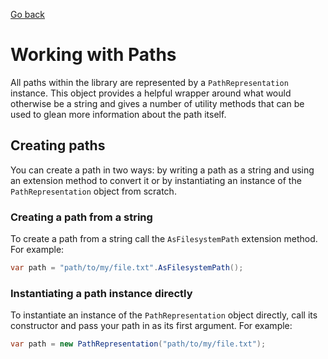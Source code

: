 [Go back](index.md)

# Working with Paths

All paths within the library are represented by a `PathRepresentation` instance. This object provides a helpful wrapper
around what would otherwise be a string and gives a number of utility methods that can be used to glean more information
about the path itself.

## Creating paths

You can create a path in two ways: by writing a path as a string and using an extension method to convert it or by
instantiating an instance of the `PathRepresentation` object from scratch.

### Creating a path from a string

To create a path from a string call the `AsFilesystemPath` extension method. For example:

```csharp
var path = "path/to/my/file.txt".AsFilesystemPath();
```

### Instantiating a path instance directly

To instantiate an instance of the `PathRepresentation` object directly, call its constructor and pass your path in as
its first argument. For example:

```csharp
var path = new PathRepresentation("path/to/my/file.txt");
```
